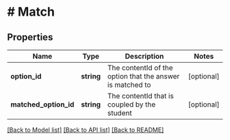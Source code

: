 # # Match

## Properties

Name | Type | Description | Notes
------------ | ------------- | ------------- | -------------
**option_id** | **string** | The contentId of the option that the answer is matched to | [optional] 
**matched_option_id** | **string** | The contentId that is coupled by the student | [optional] 

[[Back to Model list]](../../README.md#documentation-for-models) [[Back to API list]](../../README.md#documentation-for-api-endpoints) [[Back to README]](../../README.md)


